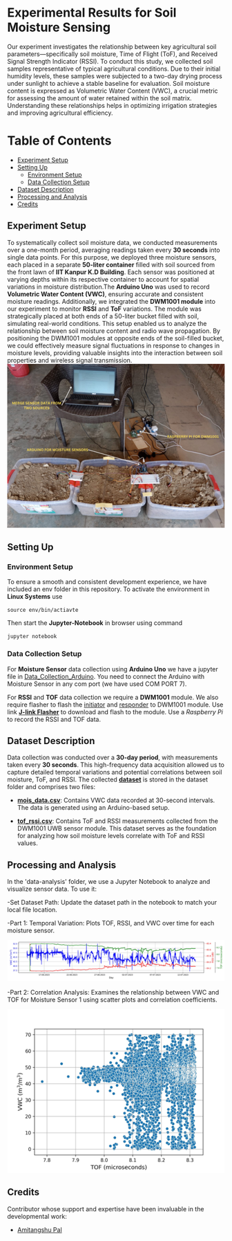 # Experimental Results for Soil Moisture Sensing
Our experiment investigates the relationship between key agricultural soil parameters—specifically soil moisture, Time of Flight (ToF), and Received Signal Strength Indicator (RSSI). To conduct this study, we collected soil samples representative of typical agricultural conditions. Due to their initial humidity levels, these samples were subjected to a two-day drying process under sunlight to achieve a stable baseline for evaluation. Soil moisture content is expressed as Volumetric Water Content (VWC), a crucial metric for assessing the amount of water retained within the soil matrix. Understanding these relationships helps in optimizing irrigation strategies and improving agricultural efficiency.
# Table of Contents
- [Experiment Setup](https://github.com/BKS2280/Soil-Moisture-Sensing-Experimental-Dataset/blob/main/README.md#experiment-setup)
- [Setting Up](https://github.com/BKS2280/Soil-Moisture-Sensing-Experimental-Dataset?tab=readme-ov-file#setting-up)
  * [Environment Setup](https://github.com/BKS2280/Soil-Moisture-Sensing-Experimental-Dataset?tab=readme-ov-file#environment-setup)
  * [Data Collection Setup](https://github.com/BKS2280/Soil-Moisture-Sensing-Experimental-Dataset?tab=readme-ov-file#data-collection-setup)
- [Dataset Description](https://github.com/BKS2280/Soil-Moisture-Sensing-Experimental-Dataset?tab=readme-ov-file#dataset-description)
- [Processing and Analysis](https://github.com/BKS2280/Soil-Moisture-Sensing-Experimental-Dataset?tab=readme-ov-file#processing-and-analysis)
- [Credits](https://github.com/BKS2280/Soil-Moisture-Sensing-Experimental-Dataset?tab=readme-ov-file#credits)
## Experiment Setup
To systematically collect soil moisture data, we conducted measurements over a one-month period, averaging readings taken every **30 seconds** into single data points. For this purpose, we deployed three moisture sensors, each placed in a separate **50-liter container** filled with soil sourced from the front lawn of **IIT Kanpur K.D Building**. Each sensor was positioned at varying depths within its respective container to account for spatial variations in moisture distribution.The **Arduino Uno** was used to record **Volumetric Water Content (VWC)**, ensuring accurate and consistent moisture readings.
Additionally, we integrated the **DWM1001 module** into our experiment to monitor **RSSI** and **ToF** variations. The module was strategically placed at both ends of a 50-liter bucket filled with soil, simulating real-world conditions. This setup enabled us to analyze the relationship between soil moisture content and radio wave propagation. By positioning the DWM1001 modules at opposite ends of the soil-filled bucket, we could effectively measure signal fluctuations in response to changes in moisture levels, providing valuable insights into the interaction between soil properties and wireless signal transmission.
![Full setup](/setup-images/All_image.png)
## Setting Up
### Environment Setup
To ensure a smooth and consistent development experience, we have included an env folder in this repository. To activate the environment in **Linux Systems** use
~~~
source env/bin/actiavte
~~~
Then start the **Jupyter-Notebook** in browser using command
~~~
jupyter notebook
~~~
### Data Collection Setup
For **Moisture Sensor** data collection using **Arduino Uno** we have a jupyter file in [Data_Collection_Arduino](https://github.com/BKS2280/Soil-Moisture-Sensing-Experimental-Dataset/blob/main/dataset-collection/Arduino_data_collection.ipynb). You need to connect the Arduino with Moisture Sensor in any com port (we have used COM PORT 7).

For **RSSI** and **TOF** data collection we require a **DWM1001** module. We also require flasher to flash the [initiator](https://github.com/BKS2280/Soil-Moisture-Sensing-Experimental-Dataset/tree/main/dataset-collection/initiator) and [responder](https://github.com/BKS2280/Soil-Moisture-Sensing-Experimental-Dataset/tree/main/dataset-collection/responder) to DWM1001 module. Use link [**J-link Flasher**](https://www.segger.com/products/debug-probes/j-link/technology/flash-download/) to download and flash to the module. Use a *Raspberry Pi* to record the RSSI and TOF data.

## Dataset Description
Data collection was conducted over a **30-day period**, with measurements taken every **30 seconds**. This high-frequency data acquisition allowed us to capture detailed temporal variations and potential correlations between soil moisture, ToF, and RSSI.
The collected [**dataset**](https://github.com/BKS2280/Soil-Moisture-Sensing-Experimental-Dataset/tree/main/dataset) is stored in the dataset folder and comprises two files:

- [**mois_data.csv**](https://github.com/BKS2280/Soil-Moisture-Sensing-Experimental-Dataset/blob/main/dataset/mois_data.csv): Contains VWC data recorded at 30-second intervals. The data is generated using an Arduino-based setup.

- [**tof_rssi.csv**](https://github.com/BKS2280/Soil-Moisture-Sensing-Experimental-Dataset/blob/main/dataset/tof_rssi.csv): Contains ToF and RSSI measurements collected from the DWM1001 UWB sensor module.
This dataset serves as the foundation for analyzing how soil moisture levels correlate with ToF and RSSI values.

## Processing and Analysis
In the 'data-analysis' folder, we use a Jupyter Notebook to analyze and visualize sensor data. To use it:

  -Set Dataset Path: Update the dataset path in the notebook to match your local file location.

  -Part 1: Temporal Variation: Plots TOF, RSSI, and VWC over time for each moisture sensor.
  
  ![Moisture Sensor 1](/data-processing-plots/temporal_sensor_1.jpg)

  -Part 2: Correlation Analysis: Examines the relationship between VWC and TOF for Moisture Sensor 1 using scatter plots and correlation coefficients.
  
  ![Moisture Sensor 1](/data-processing-plots/scatter_plot_vwc_tof_1.jpeg)

## Credits
Contributor whose support and expertise have been invaluable in the developmental work:
- [Amitangshu Pal](https://www.cse.iitk.ac.in/users/amitangshu/)
  
